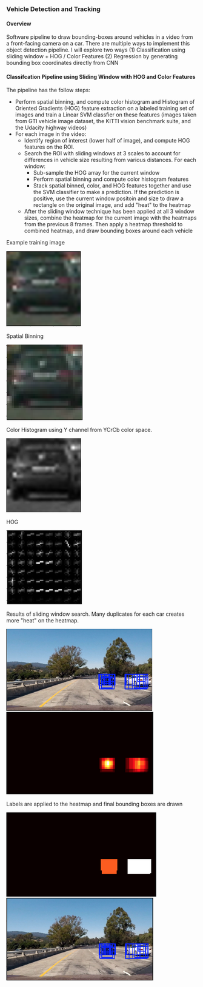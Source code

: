 ### Vehicle Detection and Tracking

#### Overview
Software pipeline to draw bounding-boxes around vehicles in a video from a front-facing camera on a car. There are multiple ways to implement this object detection pipeline. I will explore two ways (1) Classification using sliding window + HOG / Color Features (2) Regression by generating bounding box coordinates directly from CNN

#### Classifcation Pipeline using Sliding Window with HOG and Color Features
The pipeline has the follow steps:
* Perform spatial binning, and compute color histogram and Histogram of Oriented Gradients (HOG) feature extraction on a labeled training set of images and train a Linear SVM classfier on these features (images taken from GTI vehicle image dataset, the KITTI vision benchmark suite, and the Udacity highway videos)
* For each image in the video: 
  * Identify region of interest (lower half of image), and compute HOG features on the ROI. 
  * Search the ROI with sliding windows at 3 scales to account for differences in vehicle size resulting from various distances. For each window:
    * Sub-sample the HOG array for the current window
    * Perform spatial binning and compute color histogram features
    * Stack spatial binned, color, and HOG features together and use the SVM classifier to make a prediction. If the prediction is positive, use the current window positoin and size to draw a rectangle on the original image, and add "heat" to the heatmap
  * After the sliding window technique has been applied at all 3 window sizes, combine the heatmap for the current image with the heatmaps from the previous 8 frames. Then apply a heatmap threshold to combined heatmap, and draw bounding boxes around each vehicle 

Example training image 

![original](./output_images/original.png) 

Spatial Binning 

![spatial binning](./output_images/spatial_binning.png)

Color Histogram using Y channel from YCrCb color space. 

![color hist](./output_images/color_hist.png)

HOG

![hog](./output_images/hog.png)

Results of sliding window search. Many duplicates for each car creates more "heat" on the heatmap. 

![window1](./output_images/window1.png)  ![heat1](./output_images/heat1.png) 

Labels are applied to the heatmap and final bounding boxes are drawn

![label1](./output_images/label1.png)  ![final1](./output_images/final1.png) 





